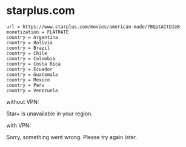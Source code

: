 # starplus.com

~~~
url = https://www.starplus.com/movies/american-made/7BQptAItDIeB
monetization = FLATRATE
country = Argentina
country = Bolivia
country = Brazil
country = Chile
country = Colombia
country = Costa Rica
country = Ecuador
country = Guatemala
country = Mexico
country = Peru
country = Venezuela
~~~

without VPN:

Star+ is unavailable in your region.

with VPN:

Sorry, something went wrong. Please try again later.
